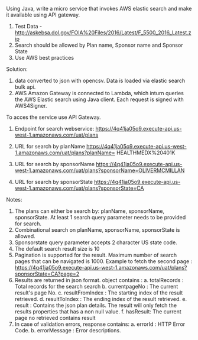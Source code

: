 
Using Java, write a micro service that invokes AWS elastic search and make it available using API gateway.     
 
1. Test Data - http://askebsa.dol.gov/FOIA%20Files/2016/Latest/F_5500_2016_Latest.zip   
2. Search should be allowed by Plan name, Sponsor name and Sponsor State   
3. Use AWS best practices   


Solution:
1. data converted to json with opencsv. Data is loaded via elastic search bulk api.
2. AWS Amazon Gateway is connected to Lambda, which inturn queries the AWS Elastic search using Java client. 
Each request is signed with AWS4Signer.


To acces the service use API Gateway.
1. Endpoint for search webservice:
https://4q41ja05o9.execute-api.us-west-1.amazonaws.com/uat/plans

2. URL for search by planName
https://4q41ja05o9.execute-api.us-west-1.amazonaws.com/uat/plans?planName= HEALTHMEDX%20401K

3. URL for search by sponsorName
https://4q41ja05o9.execute-api.us-west-1.amazonaws.com/uat/plans?sponsorName=OLIVERMCMILLAN

4. URL for search by sponsorState
https://4q41ja05o9.execute-api.us-west-1.amazonaws.com/uat/plans?sponsorState=CA

Notes: 
1. The plans can either be search by: planName, sponsorName, sponsorState.
   At least 1 search query parameter needs to be provided for search.
2. Combinational search on planName, sponsorName, sponsorState is allowed.
3. Sponsorstate query parameter accepts 2 character US state code.
4. The default search result size is 10
5. Pagination is supported for the result. Maximum number of search pages that can be navigated is 1000.
   Example to fetch the second page : https://4q41ja05o9.execute-api.us-west-1.amazonaws.com/uat/plans?sponsorState=CA?page=2
6. Results are returned in json format.
	 object contains :
	 a. totalRecords : Total records for the search search
	 b. currentpageNo : The current result's page No.
	 c. resultFromIndex : The starting index of the result retrieved. 
	 d. resultToIndex : The ending index of the result retrieved.
	 e. result : Contains the json plan details. The result will only fetch the results properties that has a non null value.
	 f. hasResult: The current page no retrieved contains result
7. In case of validation errors, response contains:
	a.  errorId : HTTP Error Code.
	b. errorMessage : Error descriptions.
